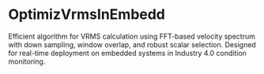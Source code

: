 # OptimizVrmsInEmbedd
Efficient algorithm for VRMS calculation using FFT-based velocity spectrum with down sampling, window overlap, and robust scalar selection. Designed for real-time deployment on embedded systems in Industry 4.0 condition monitoring.
